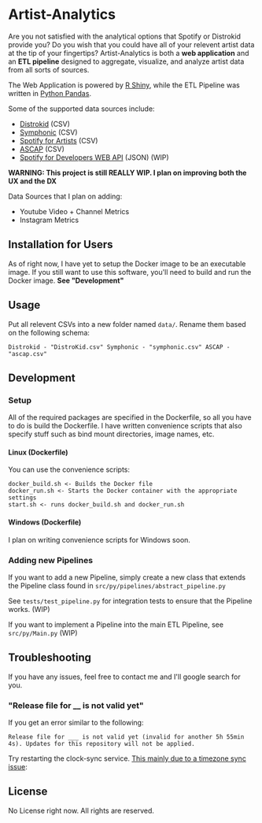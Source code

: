 # Artist-Analytics

Are you not satisfied with the analytical options that Spotify or Distrokid provide you?
Do you wish that you could have all of your relevent artist data at the tip of your fingertips?
Artist-Analytics is both a **web application** and an **ETL pipeline** designed to aggregate, visualize, and analyze artist data from all sorts of sources.

The Web Application is powered by [R Shiny](https://shiny.rstudio.com/), while the ETL Pipeline was written in [Python Pandas](https://pandas.pydata.org/).

Some of the supported data sources include:

- [Distrokid](https://distrokid.com/) (CSV)
- [Symphonic](https://symphonic.com/) (CSV)
- [Spotify for Artists](https://artists.spotify.com/) (CSV)
- [ASCAP](https://www.ascap.com/) (CSV)
- [Spotify for Developers WEB API](https://developer.spotify.com/documentation/web-api/) (JSON) (WIP)

**WARNING: This project is still REALLY WIP. I plan on improving both the UX and the DX**

Data Sources that I plan on adding:

- Youtube Video + Channel Metrics
- Instagram Metrics

## Installation for Users

As of right now, I have yet to setup the Docker image to be an executable image. If you still want to use this software, you'll need to build and run the Docker image. **See "Development"**

## Usage

Put all relevent CSVs into a new folder named `data/`. Rename them based on the following schema:
    
``
Distrokid - "DistroKid.csv"
Symphonic - "symphonic.csv"
ASCAP - "ascap.csv"
``

## Development

### Setup

All of the required packages are specified in the Dockerfile, so all you have to do is build the Dockerfile. I have written convenience scripts that also specify stuff such as bind mount directories, image names, etc.

#### Linux (Dockerfile)

You can use the convenience scripts:

    docker_build.sh <- Builds the Docker file
    docker_run.sh <- Starts the Docker container with the appropriate settings
    start.sh <- runs docker_build.sh and docker_run.sh

#### Windows (Dockerfile)

I plan on writing convenience scripts for Windows soon.

### Adding new Pipelines

If you want to add a new Pipeline, simply create a new class that extends the Pipeline class found in `src/py/pipelines/abstract_pipeline.py`

See `tests/test_pipeline.py` for integration tests to ensure that the Pipeline works. (WIP)

If you want to implement a Pipeline into the main ETL Pipeline, see `src/py/Main.py` (WIP)

## Troubleshooting

If you have any issues, feel free to contact me and I'll google search for you.

### "Release file for __ is not valid yet"

If you get an error similar to the following:

    Release file for ___ is not valid yet (invalid for another 5h 55min 4s). Updates for this repository will not be applied.

Try restarting the clock-sync service. [This mainly due to a timezone sync issue](https://askubuntu.com/questions/1059217/getting-release-is-not-valid-yet-while-updating-ubuntu-docker-container):

## License

No License right now. All rights are reserved.
